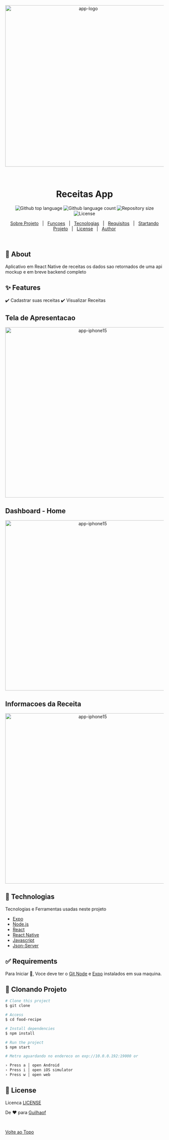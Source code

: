 <div align="center" id="top"> 
  <img width="512" height="512"  src="https://img.icons8.com/external-flaticons-flat-flat-icons/512/external-food-street-food-flaticons-flat-flat-icons-3.png" alt="app-logo" />

  &#xa0;

  <!-- <a href="https://nativehelp.netlify.app">Demo</a> -->
</div>

<h1 align="center">Receitas App</h1>

<p align="center">
  <img alt="Github top language" src="https://img.shields.io/github/languages/top/Guilhaof/weather-app?color=56BEB8">

  <img alt="Github language count" src="https://img.shields.io/github/languages/count/Guilhaof/weather-app?color=56BEB8">

  <img alt="Repository size" src="https://img.shields.io/github/repo-size/Guilhaof/weather-app?color=56BEB8">

  <img alt="License" src="https://img.shields.io/github/license/Guilhaof/weather-app?color=56BEB8">

</p>


<p align="center">
  <a href="#dart-about">Sobre Projeto</a> &#xa0; | &#xa0; 
  <a href="#sparkles-features">Funcoes</a> &#xa0; | &#xa0;
  <a href="#rocket-technologies">Tecnologias</a> &#xa0; | &#xa0;
  <a href="#white_check_mark-requirements">Requisitos</a> &#xa0; | &#xa0;
  <a href="#checkered_flag-starting">Startando Projeto</a> &#xa0; | &#xa0;
  <a href="#memo-license">License</a> &#xa0; | &#xa0;
  <a href="https://github.com/Guilhaof" target="_blank">Author</a>
</p>

<br>

## :dart: About ##

Aplicativo em React Native de receitas os dados sao retornados de uma api mockup e em breve backend completo

## :sparkles: Features ##

:heavy_check_mark: Cadastrar suas receitas 
:heavy_check_mark: Visualizar Receitas 


<h2> Tela de Apresentacao </h2>
<p align="center"> 
 <img src="https://github.com/GuilhaoF/food-app/assets/67026555/556bfde3-92c7-47f8-8738-316af69a7249" widht='340px' height='540px'    alt="app-iphone15"/>
</p>

<h2> Dashboard - Home</h2>
<p align="center"> 
 <img src="https://github.com/GuilhaoF/food-app/assets/67026555/6a1b849f-c4c7-4eda-9c44-a9a5e14ea959" widht='340px' height='540px'    alt="app-iphone15"/>
</p>


<h2> Informacoes da Receita </h2>
<p align="center"> 
 <img src="https://github.com/GuilhaoF/food-app/assets/67026555/527212fe-b490-4b45-955a-b11900a4668b" widht='340px' height='540px'    alt="app-iphone15"/>
</p>


## :rocket: Technologias ##

Tecnologias e Ferramentas usadas neste projeto

- [Expo](https://expo.io/)
- [Node.js](https://nodejs.org/en/)
- [React](https://pt-br.reactjs.org/)
- [React Native](https://reactnative.dev/)
- [Javascript](https://developer.mozilla.org/pt-BR/docs/Web/JavaScript)
- [Json-Server]()

## :white_check_mark: Requirements ##

Para Iniciar :checkered_flag:, Voce deve ter o [Git](https://git-scm.com),[Node](https://nodejs.org/en/)  e [Expo](https://expo.dev/) instalados em sua maquina.

## :checkered_flag: Clonando Projeto ##

```bash
# Clone this project
$ git clone 

# Access
$ cd food-recipe

# Install dependencies
$ npm install

# Run the project
$ npm start

# Metro aguardando no endereco on exp://10.0.0.192:19000 or 

› Press a │ open Android
› Press i │ open iOS simulator
› Press w │ open web

```

## :memo: License ##

Licenca [LICENSE](LICENSE.md) 


De :heart: para <a href="https://github.com/Guilhaof" target="_blank">Guilhaof</a>

&#xa0;

<a href="#top">Volte ao Topo</a>
